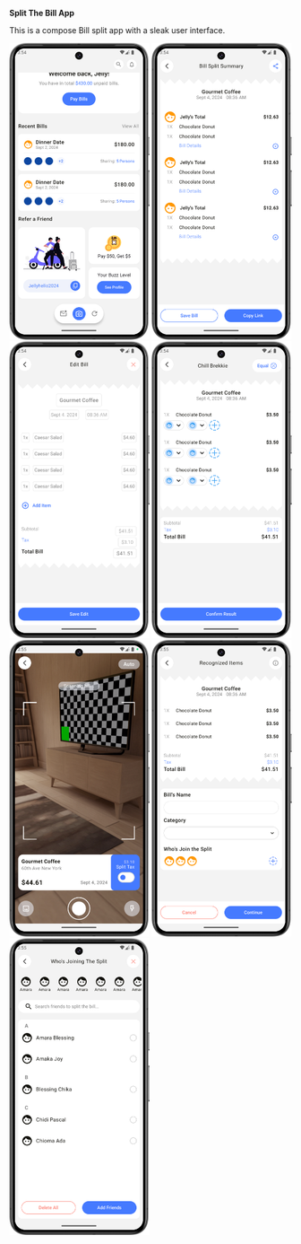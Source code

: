 **Split The Bill App**

This is a compose Bill split app with a sleak user interface. 

<p float="left">
  <img src="Screenshot_20250924_035426.png" alt="Logo" width="250"/>
  <img src="Screenshot_20250924_035439.png" alt="Logo" width="250"/>
  <img src="Screenshot_20250924_035450.png" alt="Logo" width="250"/>
  <img src="Screenshot_20250924_035458.png" alt="Logo" width="250"/>
  <img src="Screenshot_20250924_035511.png" alt="Logo" width="250"/>
  <img src="Screenshot_20250924_035520.png" alt="Logo" width="250"/>
  <img src="Screenshot_20250924_035536.png" alt="Logo" width="250"/>
</p>


